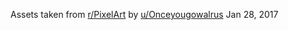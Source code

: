 Assets taken from [r/PixelArt](https://www.reddit.com/r/PixelArt/comments/5qngzf/ocsuper_street_fighter_ii/) by [u/Onceyougowalrus](https://www.reddit.com/user/Onceyougowalrus/) Jan 28, 2017
